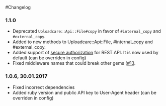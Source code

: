 #Changelog

### 1.1.0

- Deprecated `Uploadcare::Api::File#copy` in favor of `#internal_copy` and `#external_copy`.
- Added to new methods to Uploadcare::Api::File, #internal_copy and #external_copy.
- Added support of [secure authorization](https://uploadcare.com/documentation/rest/#request) for REST API. It is now used by default (can be overriden in config)
- Fixed middleware names that could break other gems ([#13](https://github.com/uploadcare/uploadcare-ruby/issues/13}).

### 1.0.6, 30.01.2017

- Fixed incorrect dependencies
- Added ruby version and public API key to User-Agent header (can be overriden in config)
